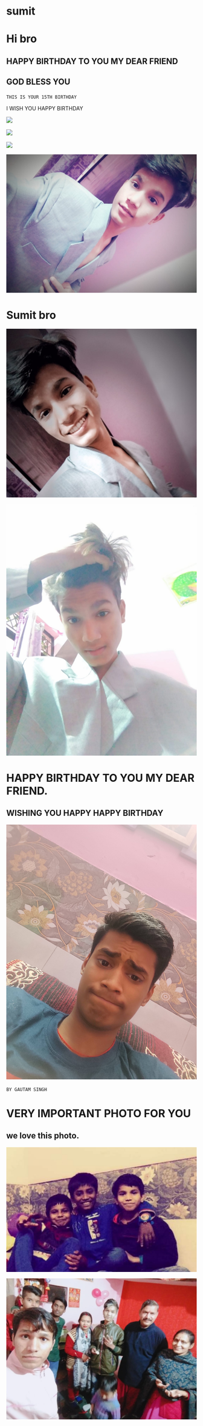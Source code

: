 # sumit

# Hi bro 

## HAPPY BIRTHDAY TO YOU MY DEAR FRIEND

## GOD BLESS YOU

`THIS IS YOUR 15TH BIRTHDAY` 

I WISH YOU HAPPY BIRTHDAY 


![](https://encrypted-tbn0.gstatic.com/images?q=tbn:ANd9GcR8NU_T9Jpx5tUdKT7eQILR3RwCpByhFvmvwg&usqp=CAU)

![](https://www.google.com/imgres?imgurl=https%3A%2F%2Fi.makeagif.com%2Fmedia%2F9-25-2015%2F8WRaOF.gif&imgrefurl=https%3A%2F%2Fmakeagif.com%2Fgif%2Fhappy-birthday-sumit-8WRaOF&tbnid=t1Ft5VxKDtWJKM&vet=12ahUKEwi4_7-X8cr1AhWe_jgGHWOnDYYQMygJegUIARDGAg..i&docid=G3G0Gjjv9JtiHM&w=305&h=150&itg=1&q=birthday%20gif%20sumit&client=ms-android-xiaomi-rev1&ved=2ahUKEwi4_7-X8cr1AhWe_jgGHWOnDYYQMygJegUIARDGAg)

![](https://i.pinimg.com/736x/d8/0c/1a/d80c1a7853455824a69f8ca7c31309c2.jpg)

![](IMG_20220125_113121.jpg)
 


# Sumit bro


![](IMG_20220125_113109.jpg)

![](IMG_20220125_113058.jpg)

# HAPPY BIRTHDAY TO YOU MY DEAR FRIEND.

## WISHING YOU HAPPY HAPPY BIRTHDAY


![](IMG_20211110_152532.jpg)


`BY GAUTAM SINGH`



# VERY IMPORTANT PHOTO FOR YOU

## we love this photo.

![](IMG_20220125_122918.jpg)

![](IMG_20220127_103649.jpg)
